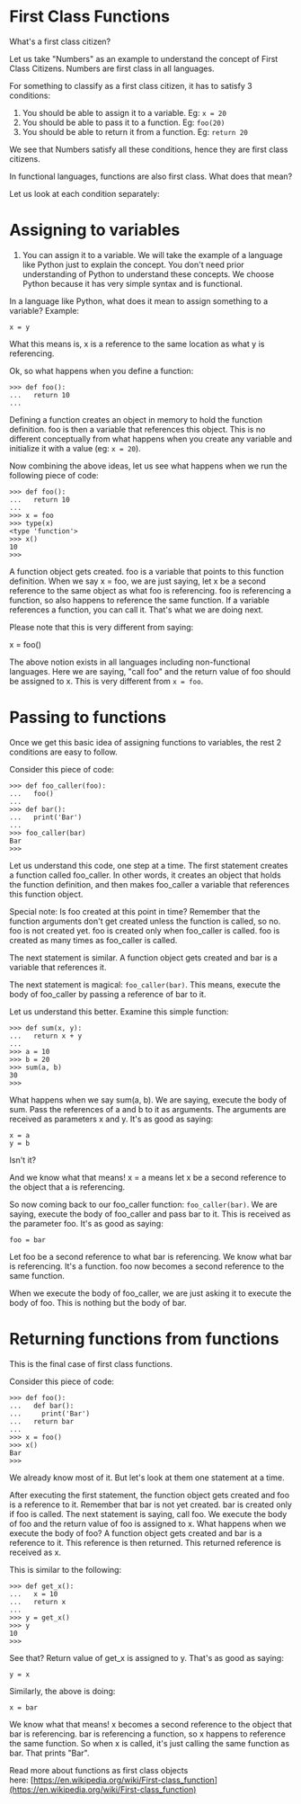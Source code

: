 # First Class Functions

What's a first class citizen?

Let us take "Numbers" as an example to understand the concept of First Class Citizens. Numbers are first class in all languages.

For something to classify as a first class citizen, it has to satisfy 3 conditions:

1. You should be able to assign it to a variable. Eg: `x = 20`
2. You should be able to pass it to a function. Eg: `foo(20)`
3. You should be able to return it from a function. Eg: `return 20`

We see that Numbers satisfy all these conditions, hence they are first class citizens.

In functional languages, functions are also first class. What does that mean?

Let us look at each condition separately:

# Assigning to variables

1. You can assign it to a variable. We will take the example of a language like Python just to explain the concept. You don't need prior understanding of Python to understand these concepts. We choose Python because it has very simple syntax and is functional.

In a language like Python, what does it mean to assign something to a variable? Example:

`x = y`

What this means is, x is a reference to the same location as what y is referencing.

Ok, so what happens when you define a function:

```
>>> def foo():
...   return 10
...

```

Defining a function creates an object in memory to hold the function definition. foo is then a variable that references this object. This is no different conceptually from what happens when you create any variable and initialize it with a value (eg: `x = 20`).

Now combining the above ideas, let us see what happens when we run the following piece of code:

```
>>> def foo():
...   return 10
...
>>> x = foo
>>> type(x)
<type 'function'>
>>> x()
10
>>>
```

A function object gets created. foo is a variable that points to this function definition. When we say x = foo, we are just saying, let x be a second reference to the same object as what foo is referencing. foo is referencing a function, so also happens to reference the same function. If a variable references a function, you can call it. That's what we are doing next.

Please note that this is very different from saying:

x = foo()

The above notion exists in all languages including non-functional languages. Here we are saying, "call foo" and the return value of foo should be assigned to x. This is very different from `x = foo`.

# Passing to functions

Once we get this basic idea of assigning functions to variables, the rest 2 conditions are easy to follow.

Consider this piece of code:

```
>>> def foo_caller(foo):
...   foo()
...
>>> def bar():
...   print('Bar')
...
>>> foo_caller(bar)
Bar
>>>
```

Let us understand this code, one step at a time. The first statement creates a function called foo_caller. In other words, it creates an object that holds the function definition, and then makes foo_caller a variable that references this function object.

Special note: Is foo created at this point in time? Remember that the function arguments don't get created unless the function is called, so no. foo is not created yet. foo is created only when foo_caller is called. foo is created as many times as foo_caller is called.

The next statement is similar. A function object gets created and bar is a variable that references it.

The next statement is magical: `foo_caller(bar)`. This means, execute the body of foo_caller by passing a reference of bar to it.

Let us understand this better. Examine this simple function:

```
>>> def sum(x, y):
...   return x + y
...
>>> a = 10
>>> b = 20
>>> sum(a, b)
30
>>>
```
What happens when we say sum(a, b). We are saying, execute the body of sum. Pass the references of a and b to it as arguments. The arguments are received as parameters x and y. It's as good as saying:

```
x = a
y = b
```

Isn't it?

And we know what that means! x = a means let x be a second reference to the object that a is referencing.

So now coming back to our foo_caller function: `foo_caller(bar)`. We are saying, execute the body of foo_caller and pass bar to it. This is received as the parameter foo. It's as good as saying:

`foo = bar`

Let foo be a second reference to what bar is referencing. We know what bar is referencing. It's a function. foo now becomes a second reference to the same function.

When we execute the body of foo_caller, we are just asking it to execute the body of foo. This is nothing but the body of bar.

# Returning functions from functions

This is the final case of first class functions.

Consider this piece of code:

```
>>> def foo():
...   def bar():
...     print('Bar')
...   return bar
...
>>> x = foo()
>>> x()
Bar
>>>
```

We already know most of it. But let's look at them one statement at a time.

After executing the first statement, the function object gets created and foo is a reference to it. Remember that bar is not yet created. bar is created only if foo is called. The next statement is saying, call foo. We execute the body of foo and the return value of foo is assigned to x. What happens when we execute the body of foo? A function object gets created and bar is a reference to it. This reference is then returned. This returned reference is received as x.

This is similar to the following:

```
>>> def get_x():
...   x = 10
...   return x
...
>>> y = get_x()
>>> y
10
>>>
```

See that? Return value of get_x is assigned to y. That's as good as saying:

`y = x`

Similarly, the above is doing:

`x = bar`

We know what that means! x becomes a second reference to the object that bar is referencing. bar is referencing a function, so x happens to reference the same function. So when x is called, it's just calling the same function as bar. That prints "Bar".

Read more about functions as first class objects here: [https://en.wikipedia.org/wiki/First-class_function](https://en.wikipedia.org/wiki/First-class_function)